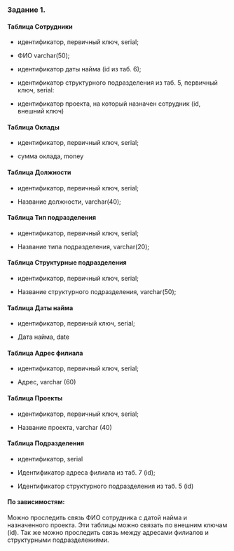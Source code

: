 ### Задание 1. 
 #### Таблица Сотрудники 
* идентификатор, первичный ключ, serial;

* ФИО varchar(50);

* идентификатор даты найма (id из таб. 6);

* идентификатор структурного подразделения из таб. 5, первичный ключ, serial:

* идентификатор проекта, на который назначен сотрудник (id, внешний ключ)

#### Таблица Оклады 
* идентификатор, первичный ключ, serial;

* сумма оклада, money

#### Таблица Должности 
* идентификатор, первичный ключ, serial;

* Название должности, varchar(40);


#### Таблица Тип подразделения  
* идентификатор, первичный ключ, serial;

* Название типа подразделения, varchar(20);


#### Таблица Структурные подразделения 
* идентификатор, первичный ключ, serial;

* Название структурного подразделения, varchar(50);


#### Таблица Даты найма 
* идентификатор, первиный ключ, serial;

* Дата найма, date

#### Таблица Адрес филиала 
* идентификатор, первичный ключ, serial;

* Адрес, varchar (60)

#### Таблица Проекты 
* идентификатор, первичный ключ, serial;

* Название проекта, varchar (40)

#### Таблица Подразделения 
* идентификатор, serial

* Идентификатор адреса филиала из таб. 7 (id);

* Идентификатор структурного подразделения из таб. 5 (id)

#### По зависимостям:
Можно проследить связь ФИО сотрудника с датой найма и назначенного проекта.  Эти таблицы можно связать по внешним ключам (id). 
Так же можно проследить связь между адресами филиалов и структурными подразделениями. 
